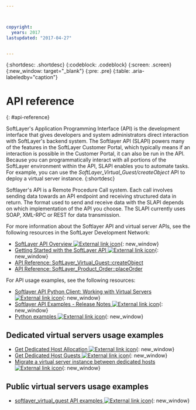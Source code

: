 ```yaml
---



copyright:
  years: 2017
lastupdated: "2017-04-27"


---
```


{:shortdesc: .shortdesc}
{:codeblock: .codeblock}
{:screen: .screen}
{:new_window: target="_blank"}
{:pre: .pre}
{:table: .aria-labeledby="caption"}

# API reference
{: #api-reference} 

SoftLayer's Application Programming Interface (API) is the development interface that gives developers and system administrators direct interaction with SoftLayer's backend system. The Softlayer API (SLAPI) powers many of the features in the SoftLayer Customer Portal, which typically means if an interaction is possible in the Customer Portal, it can also be run in the API. Because you can programmatically interact with all portions of the SoftLayer environment within the API, SLAPI enables you to automate tasks. For example, you can use the *SoftLayer_Virtual_Guest/createObject* API to deploy a virtual server instance.
{:shortdesc}

Softlayer's API is a Remote Procedure Call system. Each call involves sending data towards an API endpoint and receiving structured data in return. The format used to send and receive data with the SLAPI depends on which implementation of the API you choose. The
SLAPI currently uses SOAP, XML-RPC or REST for data transmission.

For more information about the Softlayer API and virtual server APIs, see the following resources in the SoftLayer Development Network:
* [SoftLayer API Overview ![External link icon](../icons/launch-glyph.svg "External link icon")](https://sldn.softlayer.com/article/softlayer-api-overview){: new_window} 
* [Getting Started with the SoftLayer API ![External link icon](../icons/launch-glyph.svg "External link icon")](http://sldn.softlayer.com/article/getting-started){: new_window}
* [API Reference: SoftLayer_Virtual_Guest::createObject](http://sldn.softlayer.com/reference/services/softlayer_virtual_guest/createobject)
* [API Reference: SoftLayer_Product_Order::placeOrder](http://sldn.softlayer.com/reference/services/SoftLayer_Product_Order/placeOrder)

For API usage examples, see the following resources:
* [Softlayer API Python Client: Working with Virtual Servers ![External link icon](../icons/launch-glyph.svg "External link icon")](http://softlayer-python.readthedocs.io/en/latest/cli/vs.html){: new_window}
* [Softlayer API Examples - Release Notes ![External link icon](../icons/launch-glyph.svg "External link icon")](https://softlayer.github.io/){: new_window}
* [Python examples ![External link icon](../icons/launch-glyph.svg "External link icon")](https://softlayer.github.io/python/){: new_window}

## Dedicated virtual servers usage examples
* [Get Dedicated Host Allocation ![External link icon](../icons/launch-glyph.svg "External link icon")](https://softlayer.github.io/python/getdedihostallocation/){: new_window}
* [Get Dedicated Host Guests ![External link icon](../icons/launch-glyph.svg "External link icon")](https://softlayer.github.io/python/getdedicatedhostguests/){: new_window}
* [Migrate a virtual server instance between dedicated hosts ![External link icon](../icons/launch-glyph.svg "External link icon")](https://softlayer.github.io/python/migratededicatedinstance/){: new_window}

## Public virtual servers usage examples
* [softlayer_virtual_guest API examples ![External link icon](../icons/launch-glyph.svg "External link icon")](https://softlayer.github.io/classes/softlayer_virtual_guest/){: new_window}
